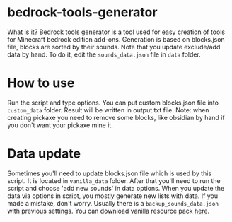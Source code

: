 # bedrock-tools-generator

What is it? Bedrock tools generator is a tool used for easy creation of tools
for Minecraft bedrock edition add-ons. Generation is based on blocks.json file,
blocks are sorted by their sounds. Note that you update exclude/add data by
hand. To do it, edit the `sounds_data.json` file in `data` folder.

# How to use

Run the script and type options. You can put custom blocks.json file into
`custom_data` folder. Result will be written in output.txt file. Note: when
creating pickaxe you need to remove some blocks, like obsidian by hand if you
don't want your pickaxe mine it.

# Data update

Sometimes you'll need to update blocks.json file which is used by this script.
It is located in `vanilla_data` folder. After that you'll need to run the script
and choose 'add new sounds' in data options. When you update the data via
options in script, you mostly generate new lists with data. If you made a
mistake, don't worry. Usually there is a `backup_sounds_data.json` with previous
settings. You can download vanilla resource pack
[here](https://aka.ms/resourcepacktemplate).
